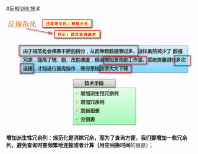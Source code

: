 #反规划化技术

![](/imgs/1.4.14-1反规范化技术.png)

**增加派生性冗余列：**规范化是消除冗余，而为了查询方便，我们要增加一些冗余列，避免查询时要频繁地连接或者计算（用**空间换时间**的思路）；
